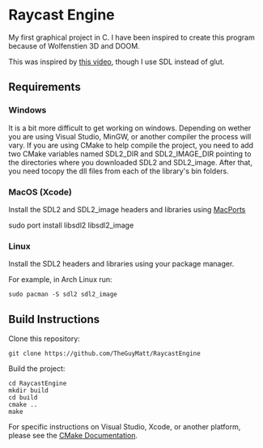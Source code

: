 # Raycast Engine
My first graphical project in C.
I have been inspired to create this program because of Wolfenstien 3D and DOOM.

This was inspired by [this video](https://www.youtube.com/watch?v=gYRrGTC7GtA), though I use SDL instead of glut.

## Requirements
### Windows
It is a bit more difficult to get working on windows. Depending on wether you are using Visual Studio, MinGW, or another compiler the process will vary. If you are using CMake to help compile the project, you need to add two CMake variables named SDL2_DIR and SDL2_IMAGE_DIR pointing to the directories where you downloaded SDL2 and SDL2_image. After that, you need tocopy the dll files from each of the library's bin folders.
### MacOS (Xcode)
Install the SDL2 and SDL2_image headers and libraries using [MacPorts](https://www.macports.org/)

  sudo port install libsdl2 libsdl2_image

### Linux
Install the SDL2 headers and libraries using your package manager.

For example, in Arch Linux run:
```
sudo pacman -S sdl2 sdl2_image
```
## Build Instructions
Clone this repository:
```
git clone https://github.com/TheGuyMatt/RaycastEngine
```
Build the project:
```
cd RaycastEngine
mkdir build
cd build
cmake ..
make
```

For specific instructions on Visual Studio, Xcode, or another platform, please see the [CMake Documentation](https://cmake.org/documentation/).
